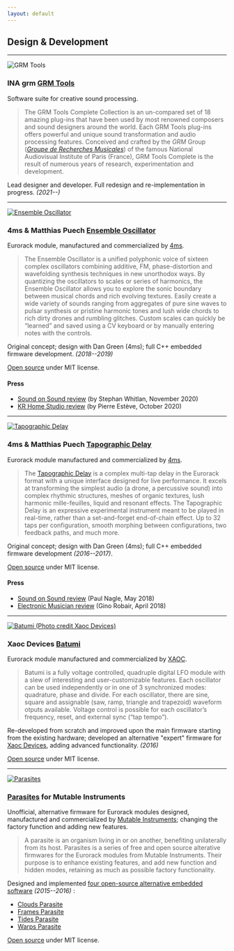 ```yaml
---
layout: default
---
```


## Design & Development

---

<img class="flush-right-smaller" src="assets/img/grmtools.jpg"
       alt="GRM Tools" />

### INA grm [GRM Tools](https://inagrm.com/en/store)

Software suite for creative sound processing.

> The GRM Tools Complete Collection is an un-compared set of 18 amazing plug-ins
that have been used by most renowned composers and sound designers around the
world. Each GRM Tools plug-ins offers powerful and unique sound transformation
and audio processing features. Conceived and crafted by the _GRM_ Group
([_Groupe de Recherches Musicales_](https://inagrm.com/)) of the famous National
Audiovisual Institute of Paris (France), GRM Tools Complete is the result of
numerous years of research, experimentation and development.

Lead designer and developer. Full redesign and re-implementation in progress.
_(2021--)_

---

<a href="https://4mscompany.com/p.php?p=984">
  <img class="flush-right-smaller" src="assets/img/enosc.jpg"
         alt="Ensemble Oscillator" />
</a>

### 4ms & Matthias Puech [Ensemble Oscillator](https://4mscompany.com/p.php?p=984)

Eurorack module, manufactured and commercialized by
[4ms](https://4mscompany.com/).

> The Ensemble Oscillator is a unified polyphonic voice of sixteen complex
oscillators combining additive, FM, phase-distortion and wavefolding synthesis
techniques in new unorthodox ways. By quantizing the oscillators to scales or
series of harmonics, the Ensemble Oscillator allows you to explore the sonic
boundary between musical chords and rich evolving textures. Easily create a wide
variety of sounds ranging from aggregates of pure sine waves to pulsar synthesis
or pristine harmonic tones and lush wide chords to rich dirty drones and
rumbling glitches. Custom scales can quickly be “learned” and saved using a CV
keyboard or by manually entering notes with the controls.

Original concept; design with Dan Green (4ms); full C++ embedded firmware
development. _(2018--2019)_

[Open source](https://github.com/4ms/enosc) under MIT license.

#### Press

- [Sound on Sound review](https://www.soundonsound.com/node/4922356) (by Stephan Whitlan, November 2020)
- [KR Home Studio review](https://www.kr-homestudio.fr/produit/kr352-la-guerre-des-clones-rodolphe-burger-fakear-bvo-tests-matos/) (by Pierre Estève, October 2020)

---

<a href="https://4mscompany.com/p.php?p=790">
  <img class="flush-right-smaller" src="assets/img/tapo.jpg"
         alt="Tapographic Delay" />
</a>

### 4ms & Matthias Puech [Tapographic Delay](https://4mscompany.com/p.php?p=790)

Eurorack module manufactured and commercialized by [4ms](https://4mspedals.com/).

> The [Tapographic Delay](https://4mscompany.com/p.php?p=790) is a complex
multi-tap delay in the Eurorack format with a unique interface designed for live
performance. It excels at transforming the simplest audio (a drone, a percussive
sound) into complex rhythmic structures, meshes of organic textures, lush
harmonic mille-feuilles, liquid and resonant effects. The Tapographic Delay is
an expressive experimental instrument meant to be played in real-time, rather
than a set-and-forget end-of-chain effect. Up to 32 taps per configuration,
smooth morphing between configurations, two feedback paths, and much more.

Original concept; design with Dan Green (4ms); full C++ embedded firmware
development _(2016--2017)_.

[Open source](https://github.com/4ms/tapographic-delay) under MIT license.

#### Press

- [Sound on Sound
  review](https://www.soundonsound.com/reviews/4ms-tapographic-delay)
  (Paul Nagle, May 2018)
- [Electronic Musician
  review](https://www.emusician.com/gear/mod-squad-4ms-mattias-puech-tapographic-delay)
  (Gino Robair, April 2018)

---

<a href="https://xaocdevices.com/main/batumi/">
  <img class="flush-right-smaller"
       src="assets/img/batumi.jpg"
       alt="Batumi (Photo credit Xaoc Devices)" />
</a>

### Xaoc Devices [Batumi](https://xaocdevices.com/main/batumi/)

Eurorack module manufactured and commercialized by [XAOC](https://xaocdevices.com).

> Batumi is a fully voltage controlled, quadruple digital LFO module with a slew
of interesting and user-customizable features. Each oscillator can be used
independently or in one of 3 synchronized modes: quadrature, phase and divide.
For each oscillator, there are sine, square and assignable (saw, ramp, triangle
and trapezoid) waveform otputs available. Voltage control is possible for each
oscillator’s frequency, reset, and external sync (“tap tempo”).

Re-developed from scratch and improved upon the main firmware starting from the
existing hardware; developed an alternative "expert" firmware for [Xaoc
Devices](https://xaocdevices.com/), adding advanced functionality. _(2016)_

[Open source](https://github.com/mqtthiqs/batumi) under MIT license.

---

<a href="https://mqtthiqs.github.io/parasites/">
  <img class="flush-right-smaller"
       src="assets/img/parasites2.jpg"
       alt="Parasites" />
</a>

### [Parasites](https://mqtthiqs.github.io/parasites/) for Mutable Instruments

Unofficial, alternative firmware for Eurorack modules designed, manufactured and
commercialized by [Mutable Instruments](https://mutable-instruments.net/); changing
the factory function and adding new features.

> A parasite is an organism living in or on another, benefiting unilaterally from
> its host. Parasites is a series of free and open source alterative firmwares
> for the Eurorack modules from Mutable Instruments. Their purpose is to enhance
> existing features, and add new function and hidden modes, retaining as much as
> possible factory functionality.

Designed and implemented [four open-source alternative
embedded software](https://mqtthiqs.github.io/parasites/) _(2015--2016)_ :

- [Clouds Parasite](https://mqtthiqs.github.io/parasites/clouds.html)
- [Frames Parasite](https://mqtthiqs.github.io/parasites/frames.html)
- [Tides Parasite](https://mqtthiqs.github.io/parasites/tides.html)
- [Warps Parasite](https://mqtthiqs.github.io/parasites/warps.html)

[Open source](https://github.com/mqtthiqs/parasites) under MIT license.

<div style="clear: both;"></div>
